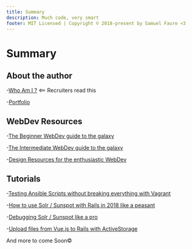 ```yaml
---
title: Summary
description: Much code, very smart
footer: MIT Licensed | Copyright © 2018-present by Samuel Faure <3
---
```

# Summary

## About the author

-[Who Am I ?](./WhoAmI.md) <== Recruiters read this

-[Portfolio](./Portfolio.md)

## WebDev Resources

-[The Beginner WebDev guide to the galaxy](./BeginnersResources.md)

-[The Intermediate WebDev guide to the galaxy](./IntermediateResources.md)

-[Design Resources for the enthusiastic WebDev](./DesignResources.md)

## Tutorials

-[Testing Ansible Scripts without breaking everything with Vagrant](./TestingAnsibleScriptsWithVagrant.md)

-[How to use Solr / Sunspot with Rails in 2018 like a peasant](./HowToUseSolrWithRails.md)

-[Debugging Solr / Sunspot like a pro](./DebuggingSolrSunspot.md)

-[Upload files from Vue.js to Rails with ActiveStorage](./UploadFilesFromVueToRails.md)

And more to come Soon&copy;
